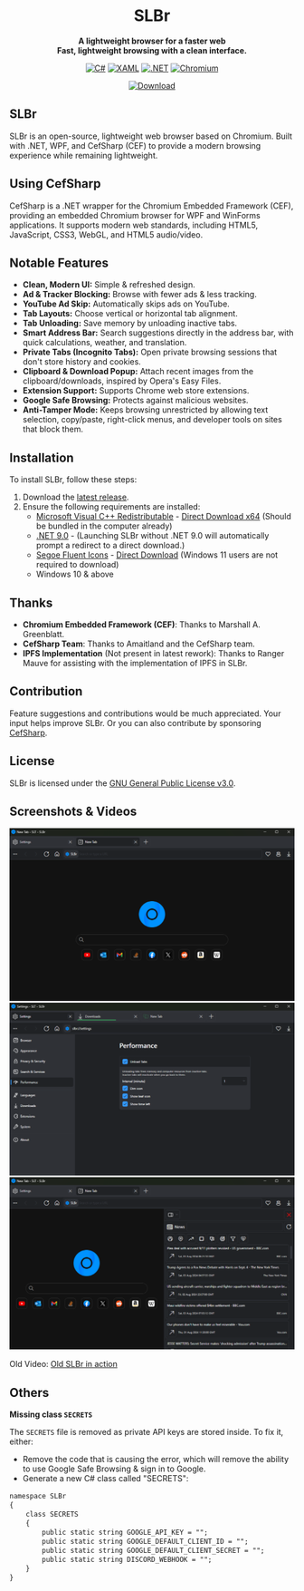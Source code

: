 <div align="center">
  
  # SLBr
  
  **A lightweight browser for a faster web**<br/>
  **Fast, lightweight browsing with a clean interface.**

[![C#](https://img.shields.io/static/v1?style=for-the-badge&message=C%23&color=239120&logo=csharp&logoColor=239120&label=&labelColor=black)](https://github.com/SLT-World/SLBr)
[![XAML](https://img.shields.io/static/v1?style=for-the-badge&message=XAML&color=0C54C2&logo=XAML&logoColor=0C54C2&label=&labelColor=black)](https://github.com/SLT-World/SLBr)
[![.NET](https://img.shields.io/static/v1?style=for-the-badge&message=.NET&color=512BD4&logo=.NET&logoColor=512BD4&label=&labelColor=black)](https://github.com/SLT-World/SLBr)
[![Chromium](https://img.shields.io/static/v1?style=for-the-badge&message=Chromium&color=006CFF&logo=GoogleChrome&logoColor=006CFF&label=&labelColor=black)](https://github.com/SLT-World/SLBr)<br/>

[![Download](https://img.shields.io/github/downloads/SLT-World/SLBr/total.svg?style=for-the-badge&message=C%23&color=0063FF&label=Downloads&labelColor=0092FF)](https://github.com/SLT-World/SLBr/releases/latest)

</div>

## SLBr
SLBr is an open-source, lightweight web browser based on Chromium. Built with .NET, WPF, and CefSharp (CEF) to provide a modern browsing experience while remaining lightweight.

## Using CefSharp
CefSharp is a .NET wrapper for the Chromium Embedded Framework (CEF), providing an embedded Chromium browser for WPF and WinForms applications. It supports modern web standards, including HTML5, JavaScript, CSS3, WebGL, and HTML5 audio/video.

## Notable Features
- **Clean, Modern UI:** Simple & refreshed design.
- **Ad & Tracker Blocking:** Browse with fewer ads & less tracking.
- **YouTube Ad Skip:** Automatically skips ads on YouTube.
- **Tab Layouts:** Choose vertical or horizontal tab alignment.
- **Tab Unloading:** Save memory by unloading inactive tabs.
- **Smart Address Bar:** Search suggestions directly in the address bar, with quick calculations, weather, and translation.
- **Private Tabs (Incognito Tabs):** Open private browsing sessions that don't store history and cookies.
- **Clipboard & Download Popup:** Attach recent images from the clipboard/downloads, inspired by Opera's Easy Files.
- **Extension Support:** Supports Chrome web store extensions.
- **Google Safe Browsing:** Protects against malicious websites.
- **Anti-Tamper Mode:** Keeps browsing unrestricted by allowing text selection, copy/paste, right-click menus, and developer tools on sites that block them.

## Installation
To install SLBr, follow these steps:
1. Download the [latest release](https://github.com/SLT-World/SLBr/releases/latest).
2. Ensure the following requirements are installed:
    - [Microsoft Visual C++ Redistributable](https://learn.microsoft.com/en-US/cpp/windows/latest-supported-vc-redist?view=msvc-170) - [Direct Download x64](https://aka.ms/vs/17/release/vc_redist.x64.exe) (Should be bundled in the computer already)
    - [.NET 9.0](https://dotnet.microsoft.com/en-us/download/dotnet/9.0) - (Launching SLBr without .NET 9.0 will automatically prompt a redirect to a direct download.)
    - [Segoe Fluent Icons](https://learn.microsoft.com/en-us/windows/apps/design/downloads/#fonts) - [Direct Download](https://aka.ms/SegoeFluentIcons) (Windows 11 users are not required to download)
    - Windows 10 & above
## Thanks

- **Chromium Embedded Framework (CEF)**: Thanks to Marshall A. Greenblatt.
- **CefSharp Team**: Thanks to Amaitland and the CefSharp team.
- **IPFS Implementation** (Not present in latest rework): Thanks to Ranger Mauve for assisting with the implementation of IPFS in SLBr.

## Contribution
Feature suggestions and contributions would be much appreciated. Your input helps improve SLBr.
Or you can also contribute by sponsoring [CefSharp](https://github.com/sponsors/amaitland).

## License
SLBr is licensed under the [GNU General Public License v3.0](https://github.com/SLT-World/SLBr/blob/main/LICENSE).

## Screenshots & Videos

![Browser](https://raw.githubusercontent.com/SLT-World/SLBr/main/SLBr/Resources/SLBr%20Browser.png)
![Performance Settings](https://raw.githubusercontent.com/SLT-World/SLBr/main/SLBr/Resources/Performance.png)
![News Feed](https://raw.githubusercontent.com/SLT-World/SLBr/main/SLBr/Resources/News%20Feed.png)

Old Video: [Old SLBr in action](https://youtu.be/PtmDRjgwmHI)

## Others
**Missing class `SECRETS`**

The `SECRETS` file is removed as private API keys are stored inside. To fix it, either:
- Remove the code that is causing the error, which will remove the ability to use Google Safe Browsing & sign in to Google.
- Generate a new C# class called "SECRETS":
```
namespace SLBr
{
    class SECRETS
    {
        public static string GOOGLE_API_KEY = "";
        public static string GOOGLE_DEFAULT_CLIENT_ID = "";
        public static string GOOGLE_DEFAULT_CLIENT_SECRET = "";
        public static string DISCORD_WEBHOOK = "";
    }
}
```
